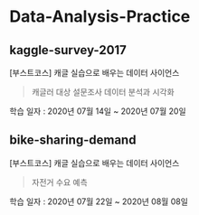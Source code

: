 # Data-Analysis-Practice

## kaggle-survey-2017
[부스트코스] 캐글 실습으로 배우는 데이터 사이언스
> 캐글러 대상 설문조사 데이터 분석과 시각화

학습 일자 : 2020년 07월 14일 ~ 2020년 07월 20일

## bike-sharing-demand
[부스트코스] 캐글 실습으로 배우는 데이터 사이언스
> 자전거 수요 예측

학습 일자 : 2020년 07월 22일 ~ 2020년 08월 08일
